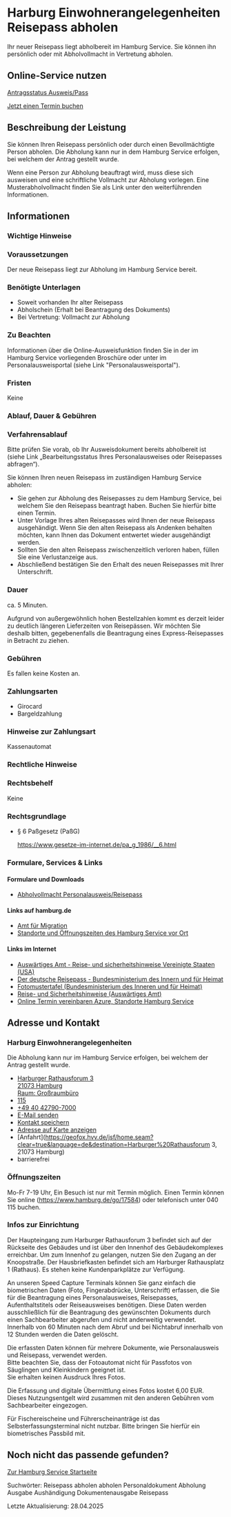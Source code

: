 




Harburg Einwohnerangelegenheiten Reisepass abholen
==================================================

Ihr neuer Reisepass liegt abholbereit im Hamburg Service. Sie können ihn persönlich oder mit Abholvollmacht in Vertretung abholen.

Online-Service nutzen
---------------------

[Antragsstatus Ausweis/Pass](https://serviceportal.hamburg.de/HamburgGateway/Service/Entry/PASSDA2)

[Jetzt einen Termin buchen](https://driveport.de/termine/?MA=1)

Beschreibung der Leistung
-------------------------

Sie können Ihren Reisepass persönlich oder durch einen Bevollmächtigte Person abholen. Die Abholung kann nur in dem Hamburg Service erfolgen, bei welchem der Antrag gestellt wurde.
  
Wenn eine Person zur Abholung beauftragt wird, muss diese sich ausweisen und eine schriftliche Vollmacht zur Abholung vorlegen. Eine Musterabholvollmacht finden Sie als Link unter den weiterführenden Informationen.

Informationen
-------------

### Wichtige Hinweise

### Voraussetzungen

Der neue Reisepass liegt zur Abholung im Hamburg Service bereit.

### Benötigte Unterlagen

* Soweit vorhanden Ihr alter Reisepass
* Abholschein (Erhalt bei Beantragung des Dokuments)
* Bei Vertretung: Vollmacht zur Abholung

### Zu Beachten

Informationen über die Online-Ausweisfunktion finden Sie in der im Hamburg Service vorliegenden Broschüre oder unter im Personalausweisportal (siehe Link "Personalausweisportal").

### Fristen

Keine

### Ablauf, Dauer & Gebühren

### Verfahrensablauf

Bitte prüfen Sie vorab, ob Ihr Ausweisdokument bereits abholbereit ist (siehe Link „Bearbeitungsstatus Ihres Personalausweises oder Reisepasses abfragen“).  
  
Sie können Ihren neuen Reisepass im zuständigen Hamburg Service abholen:

* Sie gehen zur Abholung des Reisepasses zu dem Hamburg Service, bei welchem Sie den Reisepass beantragt haben. Buchen Sie hierfür bitte einen Termin.
* Unter Vorlage Ihres alten Reisepasses wird Ihnen der neue Reisepass ausgehändigt. Wenn Sie den alten Reisepass als Andenken behalten möchten, kann Ihnen das Dokument entwertet wieder ausgehändigt werden.
* Sollten Sie den alten Reisepass zwischenzeitlich verloren haben, füllen Sie eine Verlustanzeige aus.
* Abschließend bestätigen Sie den Erhalt des neuen Reisepasses mit Ihrer Unterschrift.

### Dauer

ca. 5 Minuten.  
  
Aufgrund von außergewöhnlich hohen Bestellzahlen kommt es derzeit leider zu deutlich längeren Lieferzeiten von Reisepässen. Wir möchten Sie deshalb bitten, gegebenenfalls die Beantragung eines Express-Reisepasses in Betracht zu ziehen.

### Gebühren

Es fallen keine Kosten an.

### Zahlungsarten

* Girocard
* Bargeldzahlung

### Hinweise zur Zahlungsart

Kassenautomat

### Rechtliche Hinweise

### Rechtsbehelf

Keine

### Rechtsgrundlage

  
* § 6 Paßgesetz (PaßG)  
    
  <https://www.gesetze-im-internet.de/pa_g_1986/__6.html>

### Formulare, Services & Links

#### Formulare und Downloads

* [Abholvollmacht Personalausweis/Reisepass](https://fhh1.hamburg.de/Dibis/form/pdf/Abholvollmacht_Ausweis_Pass-barrierefrei_08_21.pdf)

#### Links auf hamburg.de

* [Amt für Migration](https://www.hamburg.de/amtfuermigration/)
* [Standorte und Öffnungszeiten des Hamburg Service vor Ort](https://www.hamburg.de/go/17584)

#### Links im Internet

* [Auswärtiges Amt - Reise- und sicherheitshinweise Vereinigte Staaten (USA)](https://www.auswaertiges-amt.de/de/aussenpolitik/laender/usa-node/usavereinigtestaatensicherheit/201382)
* [Der deutsche Reisepass - Bundesministerium des Innern und für Heimat](https://www.bmi.bund.de/DE/themen/moderne-verwaltung/ausweise-und-paesse/reisepass/reisepass-node.html)
* [Fotomustertafel (Bundesministerium des Inneren und für Heimat)](https://www.bmi.bund.de/SharedDocs/downloads/DE/veroeffentlichungen/themen/moderne-verwaltung/ausweise/fotomustertafel.html)
* [Reise- und Sicherheitshinweise (Auswärtiges Amt)](https://www.auswaertiges-amt.de/de/ReiseUndSicherheit/reise-und-sicherheitshinweise)
* [Online Termin vereinbaren Azure, Standorte Hamburg Service](https://driveport.de/termine/?MA=1)

Adresse und Kontakt
-------------------

### Harburg Einwohnerangelegenheiten

Die Abholung kann nur im Hamburg Service erfolgen, bei welchem der Antrag gestellt wurde.

* [Harburger Rathausforum 3   
  21073 Hamburg   
  Raum: Großraumbüro](#)
* [115](tel:+4940115 "115")
* [+49 40 42790-7000](tel:+4940427907000 "+49 40 42790-7000")
* [E-Mail senden](mailto:e.harburg@hamburgservice.de)
* [Kontakt speichern](//iason.hamburg.de/befi/info/vcard/111106742/ "Kontakt speichern")
* [Adresse auf Karte anzeigen](#)
* [Anfahrt](https://geofox.hvv.de/jsf/home.seam?clear=true&language=de&destination=Harburger%20Rathausforum 3, 21073 Hamburg)
* barrierefrei

### Öffnungszeiten

Mo-Fr 7-19 Uhr, Ein Besuch ist nur mit Termin möglich. Einen Termin können Sie online (https://www.hamburg.de/go/17584) oder telefonisch unter 040 115 buchen.

### Infos zur Einrichtung

Der Haupteingang zum Harburger Rathausforum 3 befindet sich auf der Rückseite des Gebäudes und ist über den Innenhof des Gebäudekomplexes erreichbar. Um zum Innenhof zu gelangen, nutzen Sie den Zugang an der Knoopstraße. Der Hausbriefkasten befindet sich am Harburger Rathausplatz 1 (Rathaus). Es stehen keine Kundenparkplätze zur Verfügung.

An unseren Speed Capture Terminals können Sie ganz einfach die biometrischen Daten (Foto, Fingerabdrücke, Unterschrift) erfassen, die Sie für die Beantragung eines Personalausweises, Reisepasses, Aufenthaltstitels oder Reiseausweises benötigen. Diese Daten werden ausschließlich für die Beantragung des gewünschten Dokuments durch einen Sachbearbeiter abgerufen und nicht anderweitig verwendet. Innerhalb von 60 Minuten nach dem Abruf und bei Nichtabruf innerhalb von 12 Stunden werden die Daten gelöscht.  
  
Die erfassten Daten können für mehrere Dokumente, wie Personalausweis und Reisepass, verwendet werden.  
Bitte beachten Sie, dass der Fotoautomat nicht für Passfotos von Säuglingen und Kleinkindern geeignet ist.  
Sie erhalten keinen Ausdruck Ihres Fotos.  
  
Die Erfassung und digitale Übermittlung eines Fotos kostet 6,00 EUR. Dieses Nutzungsentgelt wird zusammen mit den anderen Gebühren vom Sachbearbeiter eingezogen.  
  
Für Fischereischeine und Führerscheinanträge ist das Selbsterfassungsterminal nicht nutzbar. Bitte bringen Sie hierfür ein biometrisches Passbild mit.

Noch nicht das passende gefunden?
---------------------------------

 [Zur Hamburg Service Startseite](/service/)

Suchwörter: Reisepass abholen abholen Personaldokument Abholung Ausgabe Aushändigung Dokumentenausgabe Reisepass

Letzte Aktualisierung: 28.04.2025


